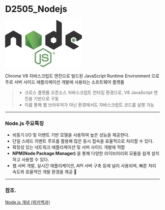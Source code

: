 # D2505_Nodejs

<img src="./images/nodejs_logo.png">

Chrome V8 자바스크립트 엔진으로 빌드된 JavaScript Runtime Environment 으로 주로 서버 사이드 애플리케이션 개발에 사용되는 소프트웨어 플랫폼
> - 크로스 플랫폼 오픈소스 자바스크립트 런타임 환경으로, V8 JavaScript 엔진을 기반으로 구동
> - 이를 통해 웹 브라우저가 아닌 환경에서도 자바스크립트 코드를 실행 가능


---
### Node.js 주요특징
- 비동기 I/O 및 이벤트 기반 모델을 사용하여 높은 성능을 제공한다.
- 단일 스레드 이벤트 루프를 활용해 많은 동시 접속을 효율적으로 처리할 수 있다.
- 확장성 있는 네트워크 애플리케이션 및 서버 사이드 개발에 적합
- **NPM(Node Package Manager)** 을 통해 다양한 라이브러리와 모듈을 쉽게 설치하고 사용할 수 있다.
- 웹 서버 개발, 실시간 애플리케이션, API 서버 구축 등에 널리 사용되며, 빠른 처리 속도와 효율적인 개발 환경을 제공 🚀


---
### 참조. 

[Node.js 개념 (위키백과)](wiki_nodejs.md)


